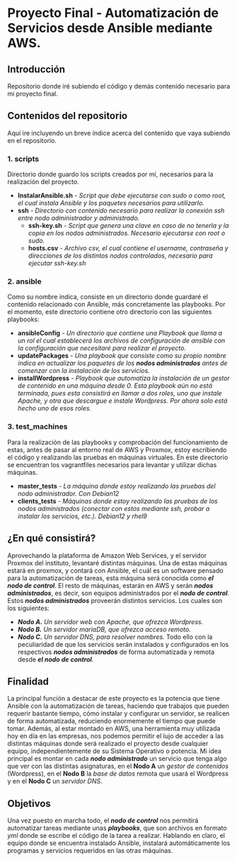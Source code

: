 # Proyecto Final - Automatización de Servicios desde Ansible mediante AWS.

## Introducción
Repositorio donde iré subiendo el código y demás contenido necesario para mi proyecto final.

## Contenidos del repositorio
Aquí ire incluyendo un breve índice acerca del contenido que vaya subiendo en el repositorio.

### 1. scripts
  Directorio donde guardo los scripts creados por mí, necesarios para la realización del proyecto.
  - **InstalarAnsible.sh**  -  *Script que debe ejecutarse con sudo o como root, el cual instala Ansible y los paquetes necesarios para utilizarlo.*
  - **ssh**  -  *Directorio con contenido necesario para realizar la conexión ssh entre nodo administrador y administrado.*
    - **ssh-key.sh**  -  *Script que genera una clave en caso de no tenerla y la copia en los nodos administrados. Necesario ejecutarse con root o sudo.*
    - **hosts.csv**  -  *Archivo csv, el cual contiene el username, contraseña y direcciones de los distintos nodos controlados, necesario para ejecutar ssh-key.sh*
### 2. ansible
  Como su nombre indica, consiste en un directorio donde guardaré el contenido relacionado con Ansible, más concretamente las playbooks.
  Por el momento, este directorio contiene otro directorio con las siguientes playbooks:
  - **ansibleConfig**  -  *Un directorio que contiene una Playbook que llama a un rol el cual establecerá los archivos de configuración de ansible con la configuración que necesitaré para realizar el proyecto.*
  - **updatePackages** -  *Una playbook que consiste como su propio nombre indica en actualizar los paquetes de los ***nodos administrados*** antes de comenzar con la instalación de los servicios.*
  - **installWordpress**  -  *Playbook que automatiza la instalación de un gestor de contenido en una máquina desde 0. Esta playbook aún no está terminada, pues esta consistirá en llamar a dos roles, uno que instale Apache, y otra que descargue e instale Wordpress. Por ahora solo está hecho uno de esos roles.*
### 3. test_machines
  Para la realización de las playbooks y comprobación del funcionamiento de estas, antes de pasar al entorno real de AWS y Proxmox, estoy escribiendo el código y realizando las pruebas en máquinas virtuales. En este directorio se encuentran los vagrantfiles necesarios para levantar y utilizar dichas máquinas.
  - **master_tests**  -  *La máquina donde estoy realizando las pruebas del nodo administrador. Con Debian12*
  - **clients_tests**  -  *Máquinas donde estoy realizando las pruebas de los nodos administrados (conectar con estos mediante ssh, probar a instalar los servicios, etc.). Debian12 y rhel9*


## ¿En qué consistirá?
Aprovechando la plataforma de Amazon Web Services, y el servidor Proxmox del instituto, levantaré distintas máquinas. Una de estas máquinas estará en proxmox, y contará con Ansible, el cuál es un software pensado para la automatización de tareas, esta máquina será conocida como ***el nodo de control***. El resto de máquinas, estarán en AWS y serán ***nodos administrados***, es decir, son equipos administrados por el ***nodo de control***. Estos ***nodos administrados*** proveerán distintos servicios. Los cuales son los siguientes:
  - ***Nodo A.*** *Un servidor web con Apache, que ofrezca Wordpress.*
  - ***Nodo B.*** *Un servidor mariaDB, que ofrezca acceso remoto.*
  - ***Nodo C.*** *Un servidor DNS, para resolver nombres.*
Todo ello con la peculiaridad de que los servicios serán instalados y configurados en los respectivos ***nodos administrados*** de forma automatizada y remota desde ***el nodo de control***.

## Finalidad
La principal función a destacar de este proyecto es la potencia que tiene Ansible con la automatización de tareas, haciendo que trabajos que pueden requerir bastante tiempo, cómo instalar y configurar un servidor, se realicen de forma automatizada, reduciendo enormemente el tiempo que puede tomar.
Además, al estar montado en AWS, una herramienta muy utilizada hoy en día en las empresas, nos podemos permitir el lujo de acceder a las distintas máquinas donde será realizado el proyecto desde cualquier equipo, independientemente de su Sistema Operativo o potencia.
Mi idea principal es montar en cada ***nodo administrado*** un servicio que tenga algo que ver con las distintas asignaturas, en el **Nodo A** un _gestor de contenidos_ (Wordpress), en el **Nodo B** la _base de datos_ remota que usará el Wordpress y en el **Nodo C** un _servidor DNS_.

## Objetivos
Una vez puesto en marcha todo, el ***nodo de control*** nos permitirá automatizar tareas mediante unas ***playbooks***, que son archivos en formato _yml_ donde se escribe el código de la tarea a realizar.
Hablando en claro, el equipo donde se encuentra instalado Ansible, instalará automáticamente los programas y servicios requeridos en las otras máquinas.
